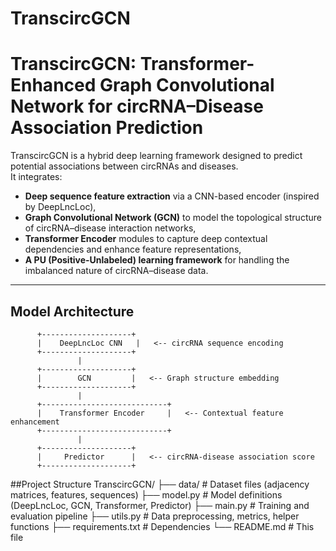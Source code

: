 # TranscircGCN
# TranscircGCN: Transformer-Enhanced Graph Convolutional Network for circRNA–Disease Association Prediction

TranscircGCN is a hybrid deep learning framework designed to predict potential associations between circRNAs and diseases.  
It integrates:

- **Deep sequence feature extraction** via a CNN-based encoder (inspired by DeepLncLoc),
- **Graph Convolutional Network (GCN)** to model the topological structure of circRNA–disease interaction networks,
- **Transformer Encoder** modules to capture deep contextual dependencies and enhance feature representations,
- **A PU (Positive-Unlabeled) learning framework** for handling the imbalanced nature of circRNA–disease data.

---

## Model Architecture

```text
      +--------------------+
      |    DeepLncLoc CNN   |   <-- circRNA sequence encoding
      +--------------------+
               |
      +--------------------+
      |        GCN         |   <-- Graph structure embedding
      +--------------------+
               |
      +----------------------------+
      |    Transformer Encoder     |   <-- Contextual feature enhancement
      +----------------------------+
               |
      +--------------------+
      |     Predictor      |   <-- circRNA-disease association score
      +--------------------+
 ```
##Project Structure
TranscircGCN/
├── data/                      # Dataset files (adjacency matrices, features, sequences)
├── model.py                   # Model definitions (DeepLncLoc, GCN, Transformer, Predictor)
├── main.py                    # Training and evaluation pipeline
├── utils.py                   # Data preprocessing, metrics, helper functions
├── requirements.txt           # Dependencies
└── README.md                  # This file

